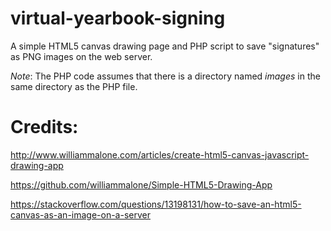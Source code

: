 # virtual-yearbook-signing
A simple HTML5 canvas drawing page and PHP script to save "signatures" as PNG images on the web server.

*Note*: The PHP code assumes that there is a directory named _images_ in the same directory as the PHP file.

# Credits:

http://www.williammalone.com/articles/create-html5-canvas-javascript-drawing-app

https://github.com/williammalone/Simple-HTML5-Drawing-App

https://stackoverflow.com/questions/13198131/how-to-save-an-html5-canvas-as-an-image-on-a-server
